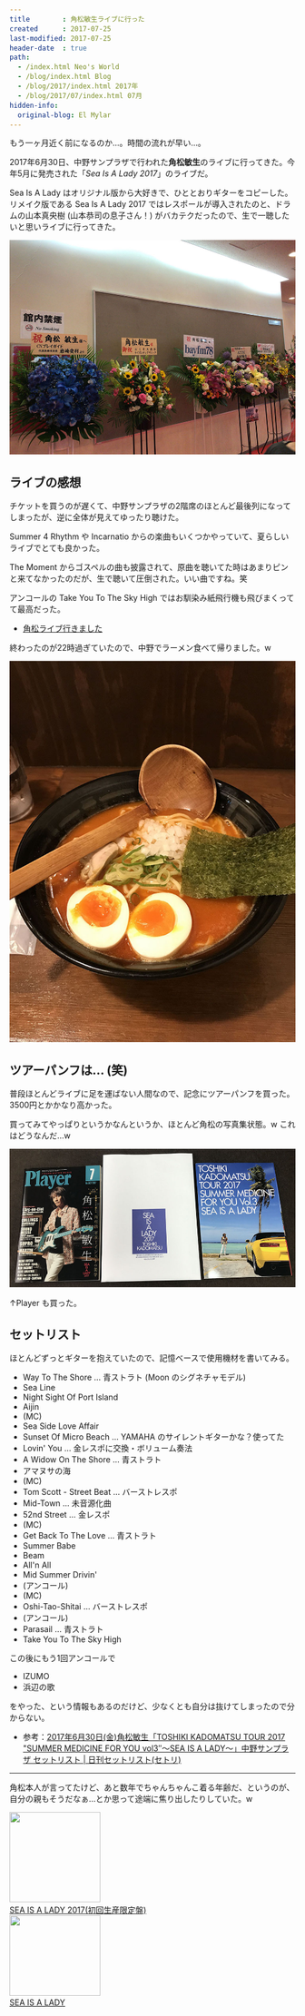 ```yaml
---
title        : 角松敏生ライブに行った
created      : 2017-07-25
last-modified: 2017-07-25
header-date  : true
path:
  - /index.html Neo's World
  - /blog/index.html Blog
  - /blog/2017/index.html 2017年
  - /blog/2017/07/index.html 07月
hidden-info:
  original-blog: El Mylar
---
```


もう一ヶ月近く前になるのか…。時間の流れが早い…。

2017年6月30日、中野サンプラザで行われた**角松敏生**のライブに行ってきた。今年5月に発売された「_Sea Is A Lady 2017_」のライブだ。

Sea Is A Lady はオリジナル版から大好きで、ひととおりギターをコピーした。リメイク版である Sea Is A Lady 2017 ではレスポールが導入されたのと、ドラムの山本真央樹 (山本恭司の息子さん！) がバカテクだったので、生で一聴したいと思いライブに行ってきた。

![中野サンプラザ](./25-02-01.jpg)

## ライブの感想

チケットを買うのが遅くて、中野サンプラザの2階席のほとんど最後列になってしまったが、逆に全体が見えてゆったり聴けた。

Summer 4 Rhythm や Incarnatio からの楽曲もいくつかやっていて、夏らしいライブでとても良かった。

The Moment からゴスペルの曲も披露されて、原曲を聴いてた時はあまりピンと来てなかったのだが、生で聴いて圧倒された。いい曲ですね。笑

アンコールの Take You To The Sky High ではお馴染み紙飛行機も飛びまくってて最高だった。

- [角松ライブ行きました](https://www.instagram.com/p/BV-Sr9RgB6e/)

終わったのが22時過ぎていたので、中野でラーメン食べて帰りました。w

![ラーメン](./25-02-02.jpg)

## ツアーパンフは… (笑)

普段ほとんどライブに足を運ばない人間なので、記念にツアーパンフを買った。3500円とかかなり高かった。

買ってみてやっぱりというかなんというか、ほとんど角松の写真集状態。w これはどうなんだ…w

![Player の方が読み応えはあるｗ](./25-02-03.jpg)

↑Player も買った。

## セットリスト

ほとんどずっとギターを抱えていたので、記憶ベースで使用機材を書いてみる。

- Way To The Shore … 青ストラト (Moon のシグネチャモデル)
- Sea Line
- Night Sight Of Port Island
- Aijin
- (MC)
- Sea Side Love Affair
- Sunset Of Micro Beach … YAMAHA のサイレントギターかな？使ってた
- Lovin' You … 金レスポに交換・ボリューム奏法
- A Widow On The Shore … 青ストラト
- アマヌサの海
- (MC)
- Tom Scott - Street Beat … バーストレスポ
- Mid-Town … 未音源化曲
- 52nd Street … 金レスポ
- (MC)
- Get Back To The Love … 青ストラト
- Summer Babe
- Beam
- All'n All
- Mid Summer Drivin'
- (アンコール)
- (MC)
- Oshi-Tao-Shitai … バーストレスポ
- (アンコール)
- Parasail … 青ストラト
- Take You To The Sky High

この後にもう1回アンコールで

- IZUMO
- 浜辺の歌

をやった、という情報もあるのだけど、少なくとも自分は抜けてしまったので分からない。

- 参考：[2017年6月30日(金)角松敏生「TOSHIKI KADOMATSU TOUR 2017 "SUMMER MEDICINE FOR YOU vol3″～SEA IS A LADY～」中野サンプラザ セットリスト | 日刊セットリスト(セトリ)](http://dailysetlist.net/archives/69391)

---

角松本人が言ってたけど、あと数年でちゃんちゃんこ着る年齢だ、というのが、自分の親もそうだなぁ…とか思って途端に焦り出したりしていた。w

<div class="ad-amazon">
  <div class="ad-amazon-image">
    <a href="https://www.amazon.co.jp/dp/B06XCGQJG1?tag=neos21-22&amp;linkCode=osi&amp;th=1&amp;psc=1">
      <img src="https://m.media-amazon.com/images/I/51fYV8VXpcL._SL160_.jpg" width="160" height="159">
    </a>
  </div>
  <div class="ad-amazon-info">
    <div class="ad-amazon-title">
      <a href="https://www.amazon.co.jp/dp/B06XCGQJG1?tag=neos21-22&amp;linkCode=osi&amp;th=1&amp;psc=1">SEA IS A LADY 2017(初回生産限定盤)</a>
    </div>
  </div>
</div>

<div class="ad-amazon">
  <div class="ad-amazon-image">
    <a href="https://www.amazon.co.jp/dp/B00005EIDN?tag=neos21-22&amp;linkCode=osi&amp;th=1&amp;psc=1">
      <img src="https://m.media-amazon.com/images/I/51CiJqYdZ4L._SL160_.jpg" width="160" height="142">
    </a>
  </div>
  <div class="ad-amazon-info">
    <div class="ad-amazon-title">
      <a href="https://www.amazon.co.jp/dp/B00005EIDN?tag=neos21-22&amp;linkCode=osi&amp;th=1&amp;psc=1">SEA IS A LADY</a>
    </div>
  </div>
</div>
